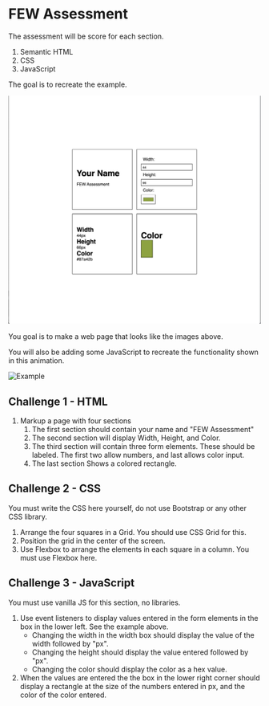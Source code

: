# FEW Assessment

The assessment will be score for each section. 

1. Semantic HTML
2. CSS
3. JavaScript

The goal is to recreate the example. 

![Screen Shot](screen-shot.png)

You goal is to make a web page that looks like the images above. 

You will also be adding some JavaScript to recreate the functionality shown in this animation. 

![Example](example.gif)

## Challenge 1 - HTML

1. Markup a page with four sections
	1. The first section should contain your name and "FEW Assessment" 
	2. The second section will display Width, Height, and Color. 
	3. The third section will contain three form elements. These should be labeled. The first two allow numbers, and last allows color input. 
	4. The last section Shows a colored rectangle. 

## Challenge 2 - CSS

You must write the CSS here yourself, do not use Bootstrap or any other CSS library. 

1. Arrange the four squares in a Grid. You should use CSS Grid for this. 
2. Position the grid in the center of the screen.
3. Use Flexbox to arrange the elements in each square in a column. You must use Flexbox here. 

## Challenge 3 - JavaScript

You must use vanilla JS for this section, no libraries. 

1. Use event listeners to display values entered in the form elements in the box in the lower left. See the example above. 
	- Changing the width in the width box should display the value of the width followed by "px". 
	- Changing the height should display the value entered followed by "px".
	- Changing the color should display the color as a hex value. 
2. When the values are entered the the box in the lower right corner should display a rectangle at the size of the numbers entered in px, and the color of the color entered. 

